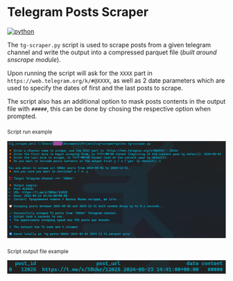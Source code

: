 # Telegram Posts Scraper

[![python](https://img.shields.io/badge/Python-3.12.3-FFD43B)](https://www.python.org/downloads/release/python-3123/)

The `tg-scraper.py` script is used to scrape posts from a given telegram channel and write the output into a compressed parquet file (_built around snscrape module_).

Upon running the script will ask for the `XXXX` part in `https://web.telegram.org/k/#@XXXX`, as well as 2 date parameters which are used to specify the dates of first and the last posts to scrape.

The script also has an additional option to mask posts contents in the output file with `#####`, this can be done by chosing the respective option when prompted.

<sub> Script run example </sub>

![](assets/script-run-example.png)

<sub> Script output file example </sub>

![](assets/script-output-file-example.png)
